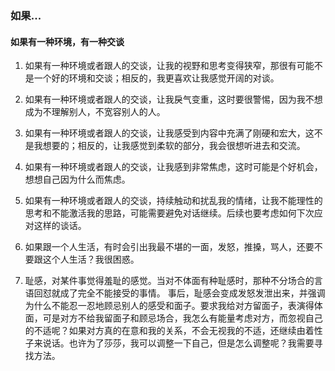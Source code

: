 ### 如果...

#### 如果有一种环境，有一种交谈

1. 如果有一种环境或者跟人的交谈，让我的视野和思考变得狭窄，那很有可能不是一个好的环境和交谈；相反的，我更喜欢让我感觉开阔的对谈。

2. 如果有一种环境或者跟人的交谈，让我戾气变重，这时要很警惕，因为我不想成为不理解别人，不宽容别人的人。

3. 如果有一种环境或者跟人的交谈，让我感受到内容中充满了刚硬和宏大，这不是我想要的；相反的，让我感觉到柔软的部分，我会很想听进去和交流。

4. 如果有一种环境或者跟人的交谈，让我感到非常焦虑，这时可能是个好机会，想想自己因为什么而焦虑。

5. 如果有一种环境或者跟人的交谈，持续触动和扰乱我的情绪，让我不能理性的思考和不能激活我的思路，可能需要避免对话继续。后续也要考虑如何下次应对这样的谈话。

6. 如果跟一个人生活，有时会引出我最不堪的一面，发怒，推搡，骂人，还要不要跟这个人生活？我很困惑。

7. 耻感，对某件事觉得羞耻的感觉。当对不体面有种耻感时，那种不分场合的言语回怼就成了完全不能接受的事情。 事后，耻感会变成发怒发泄出来，并强调为什么不能忍一忍地顾忌别人的感受和面子。要求我给对方留面子，表演得体面，可是对方不给我留面子和顾忌场合，我怎么有能量考虑对方，而忽视自己的不适呢？如果对方真的在意和我的关系，不会无视我的不适，还继续由着性子来说话。也许为了莎莎，我可以调整一下自己，但是怎么调整呢？我需要寻找方法。